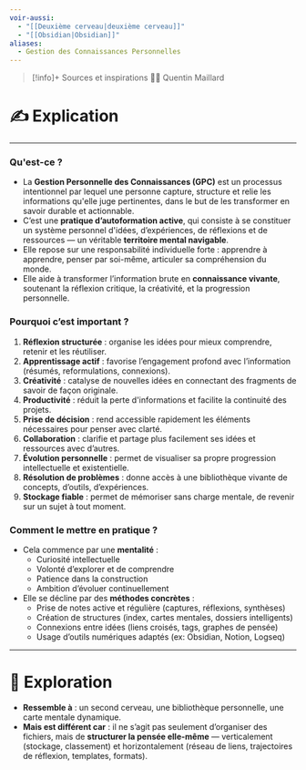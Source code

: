 ```yaml
---
voir-aussi:
  - "[[Deuxième cerveau|deuxième cerveau]]"
  - "[[Obsidian|Obsidian]]"
aliases:
  - Gestion des Connaissances Personnelles
---
```

> [!info]+ Sources et inspirations
> 👨‍🏫 Quentin Maillard

# ✍️ Explication
---

### Qu'est-ce ?
- La **Gestion Personnelle des Connaissances (GPC)** est un processus intentionnel par lequel une personne capture, structure et relie les informations qu'elle juge pertinentes, dans le but de les transformer en savoir durable et actionnable.
- C’est une **pratique d’autoformation active**, qui consiste à se constituer un système personnel d'idées, d’expériences, de réflexions et de ressources — un véritable **territoire mental navigable**.
- Elle repose sur une responsabilité individuelle forte : apprendre à apprendre, penser par soi-même, articuler sa compréhension du monde.
- Elle aide à transformer l’information brute en **connaissance vivante**, soutenant la réflexion critique, la créativité, et la progression personnelle.

### Pourquoi c’est important ?
1. **Réflexion structurée** : organise les idées pour mieux comprendre, retenir et les réutiliser.
2. **Apprentissage actif** : favorise l’engagement profond avec l’information (résumés, reformulations, connexions).
3. **Créativité** : catalyse de nouvelles idées en connectant des fragments de savoir de façon originale.
4. **Productivité** : réduit la perte d'informations et facilite la continuité des projets.
5. **Prise de décision** : rend accessible rapidement les éléments nécessaires pour penser avec clarté.
6. **Collaboration** : clarifie et partage plus facilement ses idées et ressources avec d’autres.
7. **Évolution personnelle** : permet de visualiser sa propre progression intellectuelle et existentielle.
8. **Résolution de problèmes** : donne accès à une bibliothèque vivante de concepts, d’outils, d’expériences.
9. **Stockage fiable** : permet de mémoriser sans charge mentale, de revenir sur un sujet à tout moment.

### Comment le mettre en pratique ?
- Cela commence par une **mentalité** :
  - Curiosité intellectuelle
  - Volonté d’explorer et de comprendre
  - Patience dans la construction
  - Ambition d’évoluer continuellement
- Elle se décline par des **méthodes concrètes** :
  - Prise de notes active et régulière (captures, réflexions, synthèses)
  - Création de structures (index, cartes mentales, dossiers intelligents)
  - Connexions entre idées (liens croisés, tags, graphes de pensée)
  - Usage d’outils numériques adaptés (ex: Obsidian, Notion, Logseq)

---

# 💭 Exploration

- **Ressemble à** : un second cerveau, une bibliothèque personnelle, une carte mentale dynamique.
- **Mais est différent car** : il ne s’agit pas seulement d’organiser des fichiers, mais de **structurer la pensée elle-même** — verticalement (stockage, classement) et horizontalement (réseau de liens, trajectoires de réflexion, templates, formats).